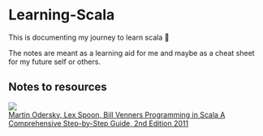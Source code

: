 # Learning-Scala

This is documenting my journey to learn scala 🚀

The notes are meant as a learning aid for me and maybe as a cheat sheet for my future self or others.

## Notes to resources
![](https://images-na.ssl-images-amazon.com/images/I/51w1YjEaT-L._SX258_BO1,204,203,200_.jpg)  
[Martin Odersky, Lex Spoon, Bill Venners Programming in Scala A Comprehensive Step-by-Step Guide, 2nd Edition  2011](Learning.md)
